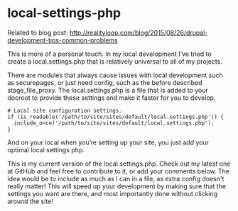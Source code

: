 # local-settings-php

Related to blog post: http://realityloop.com/blog/2015/08/26/drupal-development-tips-common-problems

This is more of a personal touch. In my local development I’ve tried to create a local.settings.php that is relatively universal to all of my projects.

There are modules that always cause issues with local development such as securepages, or just need config, such as the before described stage_file_proxy. The local.settings.php is a file that is added to your docroot to provide these settings and make it faster for you to develop.

    # Local site configuration settings.
    if (is_readable('/path/to/site/sites/default/local.settings.php')) {
      include_once('/path/to/site/sites/default/local.settings.php');
    }

And on your local when you’re setting up your site, you just add your optimal local settings php.

This is my current version of the local.settings.php. Check out my latest one at GitHub and feel free to contribute to it, or add your comments below. The idea would be to include as much as I can in a file, as extra config doesn't really matter!
This will speed up your development by making sure that the settings you want are there, and most importantly done without clicking around the site!
